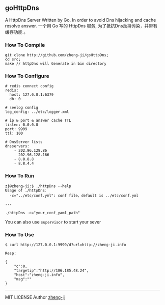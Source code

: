 ## goHttpDns

A HttpDns Server Written by Go, In order to avoid Dns hijacking and cache resolve answer.
一个用 Go 写的 HttpDns 服务, 为了抵抗Dns劫持污染，并带有缓存功能 。

### How To Compile

```
git clone http://github.com/zheng-ji/goHttpDns;
cd src;
make // httpDns will Generate in bin directory
```

### How To Configure

```
# redis connect config
redis:
  host: 127.0.0.1:6379
  db: 0

# seelog config 
log_config: ../etc/logger.xml

# ip & port & answer cache TTL
listen: 0.0.0.0
port: 9999
ttl: 100

# DnsServer lists
dnsservers:
    - 202.96.128.86
    - 202.96.128.166
    - 8.8.8.8
    - 8.8.4.4
```

### How To Run

```
zj@zheng-ji:$ ./httpDns --help
Usage of ./httpDns:
  -c="../etc/conf.yml": conf file，default is ../etc/conf.yml

---

./httpDns -c="your_conf_yaml_path"
```

You can also use `supervisor` to start your sever

### How To Use

```
$ curl http://127.0.0.1:9999/d?url=http://zheng-ji.info

Resp:

{
    "c":0,
    "targetip":"http://106.185.48.24",
    "host":"zheng-ji.info",
    "msg":""
}
```

----

MIT LICENSE 
Author [zheng-ji](http://zheng-ji.info)
